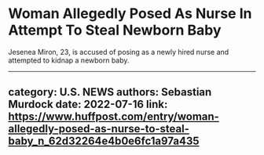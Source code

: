 # Woman Allegedly Posed As Nurse In Attempt To Steal Newborn Baby

Jesenea Miron, 23, is accused of posing as a newly hired nurse and attempted to kidnap a newborn baby.

---
category: U.S. NEWS
authors: Sebastian Murdock
date: 2022-07-16
link: https://www.huffpost.com/entry/woman-allegedly-posed-as-nurse-to-steal-baby_n_62d32264e4b0e6fc1a97a435
---
